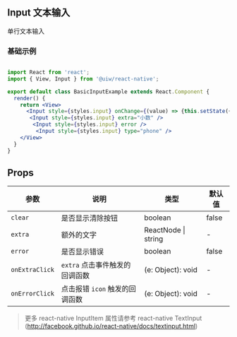 Input 文本输入
---

单行文本输入

### 基础示例

```jsx

import React from 'react';
import { View, Input } from '@uiw/react-native';

export default class BasicInputExample extends React.Component {
  render() {
    return <View>
      <Input style={styles.input} onChange={(value) => {this.setState({value})}} value={this.state.value} />
       <Input style={styles.input} extra="小数" />
        <Input style={styles.input} error />
         <Input style={styles.input} type="phone" />
    </View>
  }
}

```


## Props

| 参数 | 说明 | 类型 | 默认值 |
|------|------|-----|------|
| `clear` | 是否显示清除按钮 | boolean | false |
| `extra` | 额外的文字 | ReactNode \| string | - |
| `error` | 是否显示错误 | boolean | false |
| `onExtraClick` | `extra` 点击事件触发的回调函数	 | (e: Object): void | - |
| `onErrorClick` | 点击报错 `icon` 触发的回调函数	 | (e: Object): void | - |


> 更多 react-native InputItem 属性请参考 react-native TextInput (http://facebook.github.io/react-native/docs/textinput.html)